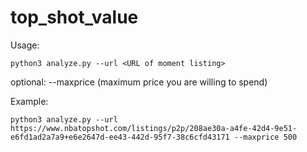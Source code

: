 # top_shot_value

Usage: 



`python3 analyze.py --url <URL of moment listing>`

optional: --maxprice (maximum price you are willing to spend)



Example:



`python3 analyze.py --url https://www.nbatopshot.com/listings/p2p/208ae30a-a4fe-42d4-9e51-e6fd1ad2a7a9+e6e2647d-ee43-442d-95f7-38c6cfd43171 --maxprice 500`
